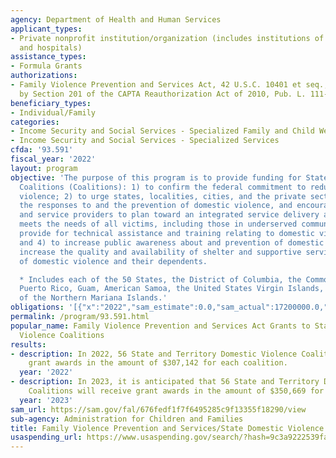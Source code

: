 ```yaml
---
agency: Department of Health and Human Services
applicant_types:
- Private nonprofit institution/organization (includes institutions of higher education
  and hospitals)
assistance_types:
- Formula Grants
authorizations:
- Family Violence Prevention and Services Act, 42 U.S.C. 10401 et seq., as amended
  by Section 201 of the CAPTA Reauthorization Act of 2010, Pub. L. 111-320.
beneficiary_types:
- Individual/Family
categories:
- Income Security and Social Services - Specialized Family and Child Welfare Services
- Income Security and Social Services - Specialized Services
cfda: '93.591'
fiscal_year: '2022'
layout: program
objective: 'The purpose of this program is to provide funding for State Domestic Violence
  Coalitions (Coalitions): 1) to confirm the federal commitment to reducing domestic
  violence; 2) to urge states, localities, cities, and the private sector to improve
  the responses to and the prevention of domestic violence, and encourage stakeholders
  and service providers to plan toward an integrated service delivery approach that
  meets the needs of all victims, including those in underserved communities; 3) to
  provide for technical assistance and training relating to domestic violence programs;
  and 4) to increase public awareness about and prevention of domestic violence and
  increase the quality and availability of shelter and supportive services for victims
  of domestic violence and their dependents.

  * Includes each of the 50 States, the District of Columbia, the Commonwealth of
  Puerto Rico, Guam, American Samoa, the United States Virgin Islands, and the Commonwealth
  of the Northern Mariana Islands.'
obligations: '[{"x":"2022","sam_estimate":0.0,"sam_actual":17200000.0,"usa_spending_actual":36969456.44},{"x":"2023","sam_estimate":19673500.0,"sam_actual":0.0,"usa_spending_actual":16824609.7},{"x":"2024","sam_estimate":19673500.0,"sam_actual":0.0,"usa_spending_actual":0.0}]'
permalink: /program/93.591.html
popular_name: Family Violence Prevention and Services Act Grants to State Domestic
  Violence Coalitions
results:
- description: In 2022, 56 State and Territory Domestic Violence Coalitions received
    grant awards in the amount of $307,142 for each coalition.
  year: '2022'
- description: In 2023, it is anticipated that 56 State and Territory Domestic Violence
    Coalitions will receive grant awards in the amount of $350,669 for each coalition.
  year: '2023'
sam_url: https://sam.gov/fal/676fedf1f7f6495285c9f13355f18290/view
sub-agency: Administration for Children and Families
title: Family Violence Prevention and Services/State Domestic Violence Coalitions
usaspending_url: https://www.usaspending.gov/search/?hash=9c3a9222539fac35e9075066befe60a7
---
```

